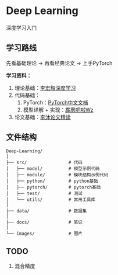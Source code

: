 # Deep Learning

深度学习入门

## 学习路线

先看基础理论 → 再看经典论文 → 上手PyTorch

**学习资料：**

1. 理论基础：[李宏毅深度学习](https://www.bilibili.com/video/BV1J94y1f7u5)
2. 代码基础：
   1. PyTorch：[PyTorch中文文档](https://pytorch.apachecn.org)
   2. 模型详解 + 实现：[霹雳吧啦Wz](https://www.bilibili.com/video/BV14E411H7Uw)
3. 论文基础：[李沐论文精读](https://www.bilibili.com/video/BV1pu411o7BE)

## 文件结构

``` plain
Deep-Learning/
│
├── src/                # 代码
│   ├── model/          # 模型示例代码
│   ├── module/         # 模块结构示例代码
│   ├── python/         # python基础
│   ├── pytorch/        # pytorch基础
│   ├── test/           # 测试
│   └── utils/          # 常用工具库
│
├── data/               # 数据集
│
├── docs/               # 笔记
|
└── images/             # 图片
```

## TODO

1. 混合精度
